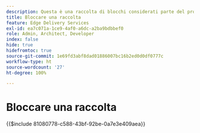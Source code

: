 ```yaml
---
description: Questa è una raccolta di blocchi considerati parte del prodotto AEM e sono consigliati come blueprint per i blocchi nel tuo progetto.
title: Bloccare una raccolta
feature: Edge Delivery Services
exl-id: ea7c071a-1ce9-4af0-a6dc-a2ba9bdbbef0
role: Admin, Architect, Developer
index: false
hide: true
hidefromtoc: true
source-git-commit: 1e69fd3abf8dad01886007bc16b2ed0d0df0777c
workflow-type: ht
source-wordcount: '27'
ht-degree: 100%

---
```


# Bloccare una raccolta

{{$include 81080778-c588-43bf-92be-0a7e3e409aea}}
